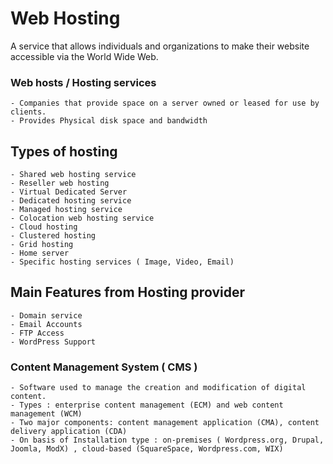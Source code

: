 # Web Hosting

 A service that allows individuals and organizations to make their website accessible via the World Wide Web.
 
 ### Web hosts / Hosting services
 	- Companies that provide space on a server owned or leased for use by clients.
 	- Provides Physical disk space and bandwidth
 	
 ## Types of hosting
 	- Shared web hosting service 
 	- Reseller web hosting
 	- Virtual Dedicated Server
 	- Dedicated hosting service
 	- Managed hosting service
 	- Colocation web hosting service
 	- Cloud hosting
 	- Clustered hosting
 	- Grid hosting
 	- Home server
 	- Specific hosting services ( Image, Video, Email)
 	
 ## Main Features from Hosting provider
 	- Domain service
 	- Email Accounts
 	- FTP Access
 	- WordPress Support

 ### Content Management System ( CMS )
 	- Software used to manage the creation and modification of digital content. 
 	- Types : enterprise content management (ECM) and web content management (WCM)
 	- Two major components: content management application (CMA), content delivery application (CDA)
 	- On basis of Installation type : on-premises ( Wordpress.org, Drupal, Joomla, ModX) , cloud-based (SquareSpace, Wordpress.com, WIX)
 					   
